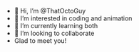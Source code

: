 - 👋 Hi, I’m @ThatOctoGuy
- 👀 I’m interested in coding and animation
- 🌱 I’m currently learning both
- 💞️ I’m looking to collaborate 
- Glad to meet you!
<!---
On YT and little bit of a musician
--->
